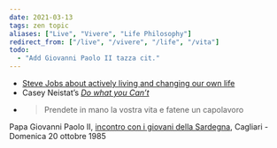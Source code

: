 ```yaml
---
date: 2021-03-13
tags: zen topic
aliases: ["Live", "Vivere", "Life Philosophy"]
redirect_from: ["/live", "/vivere", "/life", "/vita"]
todo:
  - "Add Giovanni Paolo II tazza cit."
---
```

- [Steve Jobs about actively living and changing our own life](https://youtu.be/kYfNvmF0Bqw "Steve Jobs Secrets of Life")
- Casey Neistat’s [*Do what you Can’t*](https://youtu.be/jG7dSXcfVqE "DO WHAT YOU CAN’T")
- <blockquote>Prendete in mano la vostra vita e fatene un capolavoro</blockquote>  
<p class="cite">Papa Giovanni Paolo II, <a href="https://www.vatican.va/content/john-paul-ii/it/speeches/1985/october/documents/hf_jp-ii_spe_19851020_giovani-cagliari.html" rel="noopener noreferrer" target="_blank" title="Visita Pastorale in Sardegna: Incontro con i giovani della Sardegna (20 ottobre 1985) | Giovanni Paolo II">incontro con i giovani della Sardegna</a>, Cagliari - Domenica 20 ottobre 1985</p>
